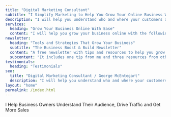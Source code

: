 ```yaml
---
title: "Digital Marketing Consultant"
subtitle: "I Simplify Marketing to Help You Grow Your Online Business With Clarity and Confidence"
description: "I will help you understand who and where your customers are, how to connect with them and what you should focus on to grow your business online."
services: 
  heading: "Grow Your Business Online With Ease"
  content: "I will help you grow your business online with the following options..."
newsletter: 
  heading: "Tools and Strategies That Grow Your Business"
  subtitle: "The Business Boost & Build Newsletter"
  content: "A free newsletter with tips and resources to help you grow your business with clarity and confidence."
  subcontent: "It includes one tip from me and three resources from others."
testimonials:
  heading: "Testimonials"
seo:
  title: "Digital Marketing Consultant / George McEntegart"
  description: "I will help you understand who and where your customers are, how to connect with them and what you should focus on to grow your business online."
layout: "home"
permalink: /index.html
---
```



I Help Business Owners Understand Their Audience, Drive Traffic and Get More Sales